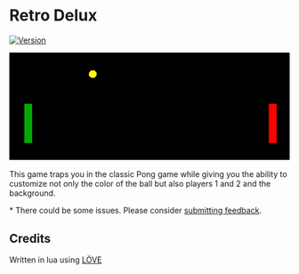 # Retro Delux

[![Version](https://img.shields.io/github/v/release/DeluxerPanda/Retro-Delux?color=%21b625&label=Latest%20Release&style=for-the-badge)](https://github.com/DeluxerPanda/Retro-Delux/releases/latest)

![Preview](GameData/Images/Screenshot_20230827_193646.png)

This game traps you in the classic Pong game while giving you the ability to customize not only the color of the ball but also players 1 and 2 and the background.

\* There could be some issues. Please consider [submitting feedback](https://github.com/DeluxerPanda/Retro-Delux/issues).

## Credits
Written in lua using [LÖVE](https://github.com/love2d/love)
